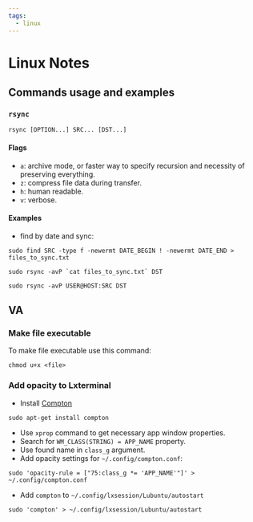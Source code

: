 ```yaml
---
tags:
  - linux
---
```


# Linux Notes

## Commands usage and examples

### `rsync`

`rsync [OPTION...] SRC... [DST...]`

#### Flags

- `a`: archive mode, or faster way to specify recursion and necessity of preserving everything. 
- `z`: compress file data during transfer.
- `h`: human readable.
- `v`: verbose.

#### Examples

- find by date and sync:

```
sudo find SRC -type f -newermt DATE_BEGIN ! -newermt DATE_END > files_to_sync.txt

sudo rsync -avP `cat files_to_sync.txt` DST

sudo rsync -avP USER@HOST:SRC DST
```



## VA

### Make file executable

To make file executable use this command:

```
chmod u+x <file>
```

### Add opacity to Lxterminal

- Install [Compton](https://github.com/chjj/compton)
```
sudo apt-get install compton
```
- Use `xprop` command to get necessary app window properties.
- Search for `WM_CLASS(STRING) = APP_NAME` property.
- Use found name in `class_g` argument.
- Add opacity settings for  `~/.config/compton.conf`:
```	
sudo 'opacity-rule = ["75:class_g *= 'APP_NAME'"]' > ~/.config/compton.conf
```
- Add `compton` to `~/.config/lxsession/Lubuntu/autostart`
```
sudo 'compton' > ~/.config/lxsession/Lubuntu/autostart
```
